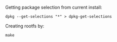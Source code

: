 Getting package selection from current install:

	dpkg --get-selections "*" > dpkg-get-selections

Creating rootfs by:

	make

